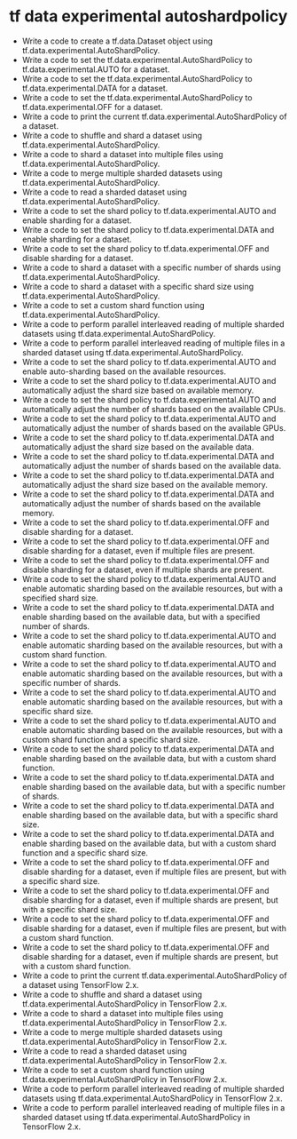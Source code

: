 # tf data experimental autoshardpolicy

- Write a code to create a tf.data.Dataset object using tf.data.experimental.AutoShardPolicy.
- Write a code to set the tf.data.experimental.AutoShardPolicy to tf.data.experimental.AUTO for a dataset.
- Write a code to set the tf.data.experimental.AutoShardPolicy to tf.data.experimental.DATA for a dataset.
- Write a code to set the tf.data.experimental.AutoShardPolicy to tf.data.experimental.OFF for a dataset.
- Write a code to print the current tf.data.experimental.AutoShardPolicy of a dataset.
- Write a code to shuffle and shard a dataset using tf.data.experimental.AutoShardPolicy.
- Write a code to shard a dataset into multiple files using tf.data.experimental.AutoShardPolicy.
- Write a code to merge multiple sharded datasets using tf.data.experimental.AutoShardPolicy.
- Write a code to read a sharded dataset using tf.data.experimental.AutoShardPolicy.
- Write a code to set the shard policy to tf.data.experimental.AUTO and enable sharding for a dataset.
- Write a code to set the shard policy to tf.data.experimental.DATA and enable sharding for a dataset.
- Write a code to set the shard policy to tf.data.experimental.OFF and disable sharding for a dataset.
- Write a code to shard a dataset with a specific number of shards using tf.data.experimental.AutoShardPolicy.
- Write a code to shard a dataset with a specific shard size using tf.data.experimental.AutoShardPolicy.
- Write a code to set a custom shard function using tf.data.experimental.AutoShardPolicy.
- Write a code to perform parallel interleaved reading of multiple sharded datasets using tf.data.experimental.AutoShardPolicy.
- Write a code to perform parallel interleaved reading of multiple files in a sharded dataset using tf.data.experimental.AutoShardPolicy.
- Write a code to set the shard policy to tf.data.experimental.AUTO and enable auto-sharding based on the available resources.
- Write a code to set the shard policy to tf.data.experimental.AUTO and automatically adjust the shard size based on available memory.
- Write a code to set the shard policy to tf.data.experimental.AUTO and automatically adjust the number of shards based on the available CPUs.
- Write a code to set the shard policy to tf.data.experimental.AUTO and automatically adjust the number of shards based on the available GPUs.
- Write a code to set the shard policy to tf.data.experimental.DATA and automatically adjust the shard size based on the available data.
- Write a code to set the shard policy to tf.data.experimental.DATA and automatically adjust the number of shards based on the available data.
- Write a code to set the shard policy to tf.data.experimental.DATA and automatically adjust the shard size based on the available memory.
- Write a code to set the shard policy to tf.data.experimental.DATA and automatically adjust the number of shards based on the available memory.
- Write a code to set the shard policy to tf.data.experimental.OFF and disable sharding for a dataset.
- Write a code to set the shard policy to tf.data.experimental.OFF and disable sharding for a dataset, even if multiple files are present.
- Write a code to set the shard policy to tf.data.experimental.OFF and disable sharding for a dataset, even if multiple shards are present.
- Write a code to set the shard policy to tf.data.experimental.AUTO and enable automatic sharding based on the available resources, but with a specified shard size.
- Write a code to set the shard policy to tf.data.experimental.DATA and enable sharding based on the available data, but with a specified number of shards.
- Write a code to set the shard policy to tf.data.experimental.AUTO and enable automatic sharding based on the available resources, but with a custom shard function.
- Write a code to set the shard policy to tf.data.experimental.AUTO and enable automatic sharding based on the available resources, but with a specific number of shards.
- Write a code to set the shard policy to tf.data.experimental.AUTO and enable automatic sharding based on the available resources, but with a specific shard size.
- Write a code to set the shard policy to tf.data.experimental.AUTO and enable automatic sharding based on the available resources, but with a custom shard function and a specific shard size.
- Write a code to set the shard policy to tf.data.experimental.DATA and enable sharding based on the available data, but with a custom shard function.
- Write a code to set the shard policy to tf.data.experimental.DATA and enable sharding based on the available data, but with a specific number of shards.
- Write a code to set the shard policy to tf.data.experimental.DATA and enable sharding based on the available data, but with a specific shard size.
- Write a code to set the shard policy to tf.data.experimental.DATA and enable sharding based on the available data, but with a custom shard function and a specific shard size.
- Write a code to set the shard policy to tf.data.experimental.OFF and disable sharding for a dataset, even if multiple files are present, but with a specific shard size.
- Write a code to set the shard policy to tf.data.experimental.OFF and disable sharding for a dataset, even if multiple shards are present, but with a specific shard size.
- Write a code to set the shard policy to tf.data.experimental.OFF and disable sharding for a dataset, even if multiple files are present, but with a custom shard function.
- Write a code to set the shard policy to tf.data.experimental.OFF and disable sharding for a dataset, even if multiple shards are present, but with a custom shard function.
- Write a code to print the current tf.data.experimental.AutoShardPolicy of a dataset using TensorFlow 2.x.
- Write a code to shuffle and shard a dataset using tf.data.experimental.AutoShardPolicy in TensorFlow 2.x.
- Write a code to shard a dataset into multiple files using tf.data.experimental.AutoShardPolicy in TensorFlow 2.x.
- Write a code to merge multiple sharded datasets using tf.data.experimental.AutoShardPolicy in TensorFlow 2.x.
- Write a code to read a sharded dataset using tf.data.experimental.AutoShardPolicy in TensorFlow 2.x.
- Write a code to set a custom shard function using tf.data.experimental.AutoShardPolicy in TensorFlow 2.x.
- Write a code to perform parallel interleaved reading of multiple sharded datasets using tf.data.experimental.AutoShardPolicy in TensorFlow 2.x.
- Write a code to perform parallel interleaved reading of multiple files in a sharded dataset using tf.data.experimental.AutoShardPolicy in TensorFlow 2.x.
